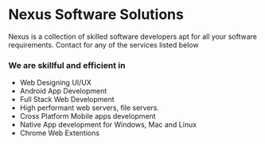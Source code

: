 # Nexus Software Solutions

Nexus is a collection of skilled software developers apt for all your software requirements. Contact for any of the services listed below

### We are skillful and efficient in 
- Web Designing UI/UX
- Android App Development
- Full Stack Web Development
- High performant web servers, file servers.
- Cross Platform Mobile apps development
- Native App development for Windows, Mac and Linux
- Chrome Web Extentions
